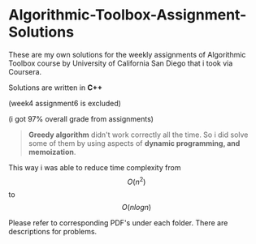 # Algorithmic-Toolbox-Assignment-Solutions

These are my own solutions for the weekly assignments of Algorithmic Toolbox course by University of California San Diego that i took via Coursera.

Solutions are written in **C++**

(week4 assignment6 is excluded)

(i got 97% overall grade from assignments)

> **Greedy algorithm** didn't work correctly all the time. So i did solve some of them by using aspects of **dynamic programming, and memoization**. 

This way i was able to reduce time complexity from 
$$
O(n^2)
$$
 to 
$$
O(nlogn)
$$




Please refer to corresponding PDF's under each folder. There are descriptions for problems.
